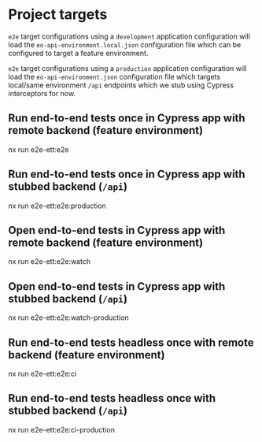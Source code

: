 # Project targets

`e2e` target configurations using a `development` application configuration will
load the `eo-api-environment.local.json` configuration file which can be
configured to target a feature environment.

`e2e` target configurations using a `production` application configuration will
load the `eo-api-environment.json` configuration file which targets local/same
environment `/api` endpoints which we stub using Cypress interceptors for now.

## Run end-to-end tests once in Cypress app with remote backend (feature environment)

nx run e2e-ett:e2e

## Run end-to-end tests once in Cypress app with stubbed backend (`/api`)

nx run e2e-ett:e2e:production

## Open end-to-end tests in Cypress app with remote backend (feature environment)

nx run e2e-ett:e2e:watch

## Open end-to-end tests in Cypress app with stubbed backend (`/api`)

nx run e2e-ett:e2e:watch-production

## Run end-to-end tests headless once with remote backend (feature environment)

nx run e2e-ett:e2e:ci

## Run end-to-end tests headless once with stubbed backend (`/api`)

nx run e2e-ett:e2e:ci-production
